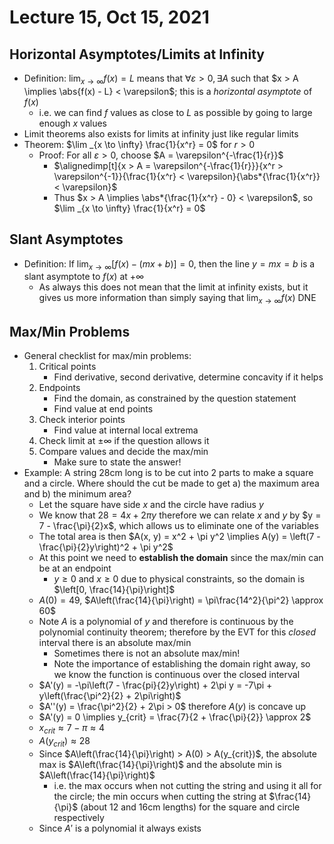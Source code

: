 # Lecture 15, Oct 15, 2021

## Horizontal Asymptotes/Limits at Infinity

* Definition: $\lim _{x \to \infty} f(x) = L$ means that $\forall \varepsilon > 0, \exists A$ such that $x > A \implies \abs{f(x) - L} < \varepsilon$; this is a *horizontal asymptote* of $f(x)$
	* i.e. we can find $f$ values as close to $L$ as possible by going to large enough $x$ values
* Limit theorems also exists for limits at infinity just like regular limits
* Theorem: $\lim _{x \to \infty} \frac{1}{x^r} = 0$ for $r > 0$
	* Proof: For all $\varepsilon > 0$, choose $A = \varepsilon^{-\frac{1}{r}}$
		* $\alignedimp[t]{x > A = \varepsilon^{-\frac{1}{r}}}{x^r > \varepsilon^{-1}}{\frac{1}{x^r} < \varepsilon}{\abs*{\frac{1}{x^r}} < \varepsilon}$
		* Thus $x > A \implies \abs*{\frac{1}{x^r} - 0} < \varepsilon$, so $\lim _{x \to \infty} \frac{1}{x^r} = 0$

## Slant Asymptotes

* Definition: If $\lim _{x \to \infty} \left[f(x) - (mx + b)\right] = 0$, then the line $y = mx = b$ is a slant asymptote to $f(x)$ at $+\infty$
	* As always this does not mean that the limit at infinity exists, but it gives us more information than simply saying that $\lim _{x \to \infty} f(x)$ DNE

## Max/Min Problems

* General checklist for max/min problems:
	1. Critical points
		* Find derivative, second derivative, determine concavity if it helps
	2. Endpoints
		* Find the domain, as constrained by the question statement
		* Find value at end points
	3. Check interior points
		* Find value at internal local extrema
	4. Check limit at $\pm\infty$ if the question allows it
	5. Compare values and decide the max/min
		* Make sure to state the answer!
* Example: A string 28cm long is to be cut into 2 parts to make a square and a circle. Where should the cut be made to get a) the maximum area and b) the minimum area?
	* Let the square have side $x$ and the circle have radius $y$
	* We know that $28 = 4x + 2\pi y$ therefore we can relate $x$ and $y$ by $y = 7 - \frac{\pi}{2}x$, which allows us to eliminate one of the variables
	* The total area is then $A(x, y) = x^2 + \pi y^2 \implies A(y) = \left(7 - \frac{\pi}{2}y\right)^2 + \pi y^2$
	* At this point we need to **establish the domain** since the max/min can be at an endpoint
		* $y \geq 0$ and $x \geq 0$ due to physical constraints, so the domain is $\left[0, \frac{14}{\pi}\right]$
	* $A(0) = 49$, $A\left(\frac{14}{\pi}\right) = \pi\frac{14^2}{\pi^2} \approx 60$
	* Note $A$ is a polynomial of $y$ and therefore is continuous by the polynomial continuity theorem; therefore by the EVT for this *closed* interval there is an absolute max/min
		* Sometimes there is not an absolute max/min!
		* Note the importance of establishing the domain right away, so we know the function is continuous over the closed interval
	* $A'(y) = -\pi\left(7 - \frac{pi}{2}y\right) + 2\pi y = -7\pi + y\left(\frac{\pi^2}{2} + 2\pi\right)$
	* $A''(y) = \frac{\pi^2}{2} + 2\pi > 0$ therefore $A(y)$ is concave up
	* $A'(y) = 0 \implies y_{crit} = \frac{7}{2 + \frac{\pi}{2}} \approx 2$
	* $x_{crit} \approx 7 - \pi \approx 4$
	* $A(y_{crit}) \approx 28$
	* Since $A\left(\frac{14}{\pi}\right) > A(0) > A(y_{crit})$, the absolute max is $A\left(\frac{14}{\pi}\right)$ and the absolute min is $A\left(\frac{14}{\pi}\right)$
		* i.e. the max occurs when not cutting the string and using it all for the circle; the min occurs when cutting the string at $\frac{14}{\pi}$ (about 12 and 16cm lengths) for the square and circle respectively
	* Since $A'$ is a polynomial it always exists

